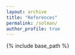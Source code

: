 ```yaml
---
layout: archive
title: "References"
permalink: /solman/
author_profile: true
---
```


{% include base_path %}

